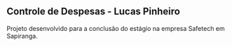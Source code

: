 ## Controle de Despesas - Lucas Pinheiro

Projeto desenvolvido para a conclusão do estágio na empresa Safetech em Sapiranga.
